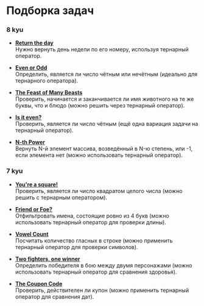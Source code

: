 # Подборка задач

### **8 kyu**
- [**Return the day**](https://www.codewars.com/kata/59dd3ccdded72fc78b000b25)  
  Нужно вернуть день недели по его номеру, используя тернарный оператор.

- [**Even or Odd**](https://www.codewars.com/kata/53da3dbb4a5168369a0000fe)  
  Определить, является ли число чётным или нечётным (идеально для тернарного оператора).

- [**The Feast of Many Beasts**](https://www.codewars.com/kata/5aa736a455f906981800360d)  
  Проверить, начинается и заканчивается ли имя животного на те же буквы, что и блюдо (можно решить через тернарный оператор).

- [**Is it even?**](https://www.codewars.com/kata/555a67db74814aa4ee0001b5)  
  Проверить, является ли число чётным (ещё одна вариация задачи на тернарный оператор).

- [**N-th Power**](https://www.codewars.com/kata/57d814e4950d8489720008db)  
  Вернуть N-й элемент массива, возведённый в N-ю степень, или -1, если элемента нет (можно использовать тернарный оператор).

### **7 kyu**
- [**You're a square!**](https://www.codewars.com/kata/54c27a33fb7da0db0100040e)  
  Проверить, является ли число квадратом целого числа (можно решить с тернарным оператором).

- [**Friend or Foe?**](https://www.codewars.com/kata/55b42574ff091733d900002f)  
  Отфильтровать имена, состоящие ровно из 4 букв (можно использовать тернарный оператор для проверки длины).

- [**Vowel Count**](https://www.codewars.com/kata/54ff3102c1bad923760001f3)  
  Посчитать количество гласных в строке (можно применить тернарный оператор для проверки символов).

- [**Two fighters, one winner**](https://www.codewars.com/kata/577bd8d4b2800c0e5c0000c5)  
  Определить победителя в бою между двумя персонажами (можно использовать тернарный оператор для сравнения здоровья).

- [**The Coupon Code**](https://www.codewars.com/kata/539de388a540db7fec000642)  
  Проверить, действителен ли купон (можно применить тернарный оператор для сравнения дат).
